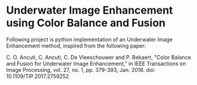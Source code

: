 # Underwater Image Enhancement using Color Balance and Fusion

Following project is python implementation of an Underwater Image Enhancement method, inspired from the following paper:

C. O. Ancuti, C. Ancuti, C. De Vleeschouwer and P. Bekaert, "Color Balance and Fusion for Underwater Image Enhancement," in IEEE Transactions on Image Processing, vol. 27, no. 1, pp. 379-393, Jan. 2018. doi: 10.1109/TIP.2017.2759252
